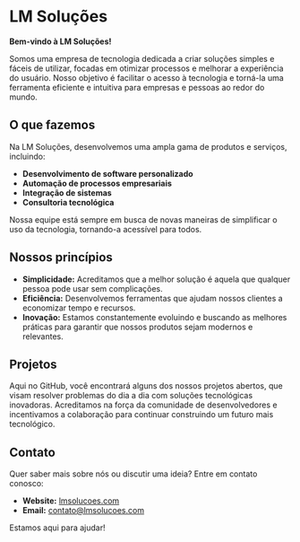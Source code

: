
# LM Soluções

**Bem-vindo à LM Soluções!**

Somos uma empresa de tecnologia dedicada a criar soluções simples e fáceis de utilizar, focadas em otimizar processos e melhorar a experiência do usuário. Nosso objetivo é facilitar o acesso à tecnologia e torná-la uma ferramenta eficiente e intuitiva para empresas e pessoas ao redor do mundo.

## O que fazemos

Na LM Soluções, desenvolvemos uma ampla gama de produtos e serviços, incluindo:

- **Desenvolvimento de software personalizado**
- **Automação de processos empresariais**
- **Integração de sistemas**
- **Consultoria tecnológica**

Nossa equipe está sempre em busca de novas maneiras de simplificar o uso da tecnologia, tornando-a acessível para todos.

## Nossos princípios

- **Simplicidade:** Acreditamos que a melhor solução é aquela que qualquer pessoa pode usar sem complicações.
- **Eficiência:** Desenvolvemos ferramentas que ajudam nossos clientes a economizar tempo e recursos.
- **Inovação:** Estamos constantemente evoluindo e buscando as melhores práticas para garantir que nossos produtos sejam modernos e relevantes.

## Projetos

Aqui no GitHub, você encontrará alguns dos nossos projetos abertos, que visam resolver problemas do dia a dia com soluções tecnológicas inovadoras. Acreditamos na força da comunidade de desenvolvedores e incentivamos a colaboração para continuar construindo um futuro mais tecnológico.

## Contato

Quer saber mais sobre nós ou discutir uma ideia? Entre em contato conosco:

- **Website:** [lmsolucoes.com](https://lmsolucoes.com)
- **Email:** contato@lmsolucoes.com

Estamos aqui para ajudar!
